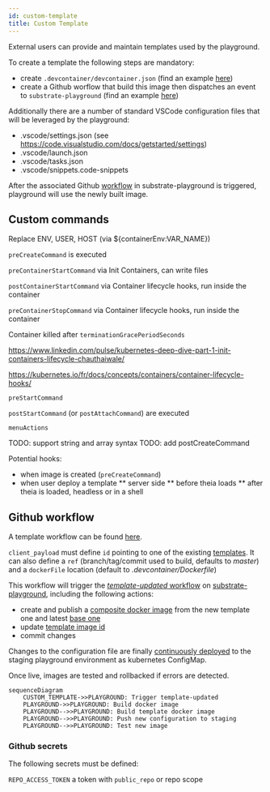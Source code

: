 ```yaml
---
id: custom-template
title: Custom Template
---
```


External users can provide and maintain templates used by the playground.

To create a template the following steps are mandatory:

* create `.devcontainer/devcontainer.json` (find an example [here](https://github.com/paritytech/substrate-playground/blob/develop/.github/workflow-templates/devcontainer.json))
* create a Github worflow that build this image then dispatches an event to `substrate-playground` (find an example [here](https://github.com/paritytech/substrate-playground/blob/develop/.github/workflow-templates/cd-template.yml))

Additionally there are a number of standard VSCode configuration files that will be leveraged by the playground:

* .vscode/settings.json (see https://code.visualstudio.com/docs/getstarted/settings)
* .vscode/launch.json
* .vscode/tasks.json
* .vscode/snippets.code-snippets

After the associated Github [workflow](https://github.com/paritytech/substrate-playground/blob/develop/.github/workflows/event-template-updated.yml) in substrate-playground is triggered, playground will use the newly built image. 

## Custom commands

Replace ENV, USER, HOST (via ${containerEnv:VAR_NAME})

`preCreateCommand` is executed 

`preContainerStartCommand` via Init Containers, can write files

`postContainerStartCommand` via Container lifecycle hooks, run inside the container

`preContainerStopCommand` via Container lifecycle hooks, run inside the container

Container killed after `terminationGracePeriodSeconds`

https://www.linkedin.com/pulse/kubernetes-deep-dive-part-1-init-containers-lifecycle-chauthaiwale/

https://kubernetes.io/fr/docs/concepts/containers/container-lifecycle-hooks/

`preStartCommand`

`postStartCommand` (or `postAttachCommand`) are executed 

`menuActions` 

TODO: support string and array syntax
TODO: add postCreateCommand

Potential hooks:
* when image is created (`preCreateCommand`)
* when user deploy a template
** server side
** before theia loads
** after theia is loaded, headless or in a shell

## Github workflow

A template workflow can be found [here](https://github.com/paritytech/substrate-playground/blob/develop/.github/workflow-templates/cd-template.yml).

`client_payload` must define `id` pointing to one of the existing [templates](https://github.com/paritytech/substrate-playground/blob/develop/resources/k8s/overlays/staging/).
It can also define a `ref` (branch/tag/commit used to build, defaults to _master_) and a `dockerFile` location (default to _.devcontainer/Dockerfile_)

This workflow will trigger the [_template-updated_ workflow](https://github.com/paritytech/substrate-playground/blob/develop/.github/workflows/event-template-updated.yml) on [substrate-playground](https://github.com/paritytech/substrate-playground/), including the following actions:

* create and publish a [composite docker image](https://github.com/paritytech/substrate-playground/blob/develop/templates/Dockerfile.template) from the new template one and latest [base one](https://github.com/paritytech/substrate-playground/blob/develop/templates/Dockerfile.base)
* update [template image id](https://github.com/paritytech/substrate-playground/tree/develop/resources/k8s/overlays/staging/templates)
* commit changes

Changes to the configuration file are finally [continuously deployed](https://github.com/paritytech/substrate-playground/blob/develop/.github/workflows/cd-templates.yml) to the staging playground environment as kubernetes ConfigMap.

Once live, images are tested and rollbacked if errors are detected.


```mermaid
sequenceDiagram
	CUSTOM_TEMPLATE->>PLAYGROUND: Trigger template-updated
	PLAYGROUND->>PLAYGROUND: Build docker image
	PLAYGROUND-->>PLAYGROUND: Build template docker image
	PLAYGROUND-->>PLAYGROUND: Push new configuration to staging
    PLAYGROUND-->>PLAYGROUND: Test new image
```

### Github secrets

The following secrets must be defined:

`REPO_ACCESS_TOKEN` a token with `public_repo` or repo scope
